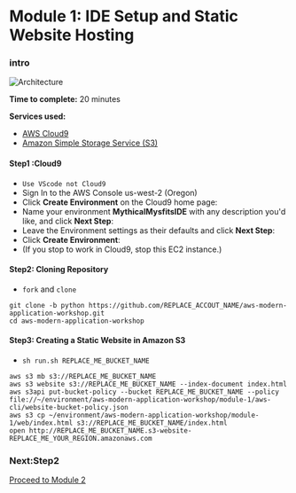 # Module 1: IDE Setup and Static Website Hosting
### intro
![Architecture](/images/module-1/architecture-module-1.png)

**Time to complete:** 20 minutes

**Services used:**
* [AWS Cloud9](https://aws.amazon.com/cloud9/)
* [Amazon Simple Storage Service (S3)](https://aws.amazon.com/s3/)


#### Step1 :Cloud9
- `Use VScode not Cloud9`
- Sign In to the AWS Console us-west-2 (Oregon)
- Click **Create Environment** on the Cloud9 home page:
- Name your environment **MythicalMysfitsIDE** with any description you'd like, and click **Next Step**:
- Leave the Environment settings as their defaults and click **Next Step**:
- Click **Create Environment**:
- (If you stop to work in Cloud9, stop this EC2 instance.)

#### Step2: Cloning Repository
- `fork` and `clone` 
```
git clone -b python https://github.com/REPLACE_ACCOUT_NAME/aws-modern-application-workshop.git
cd aws-modern-application-workshop
```

#### Step3: Creating a Static Website in Amazon S3
- `sh run.sh REPLACE_ME_BUCKET_NAME`
```
aws s3 mb s3://REPLACE_ME_BUCKET_NAME
aws s3 website s3://REPLACE_ME_BUCKET_NAME --index-document index.html
aws s3api put-bucket-policy --bucket REPLACE_ME_BUCKET_NAME --policy file://~/environment/aws-modern-application-workshop/module-1/aws-cli/website-bucket-policy.json
aws s3 cp ~/environment/aws-modern-application-workshop/module-1/web/index.html s3://REPLACE_ME_BUCKET_NAME/index.html
open http://REPLACE_ME_BUCKET_NAME.s3-website-REPLACE_ME_YOUR_REGION.amazonaws.com
```


### Next:Step2
[Proceed to Module 2](/module-2)


